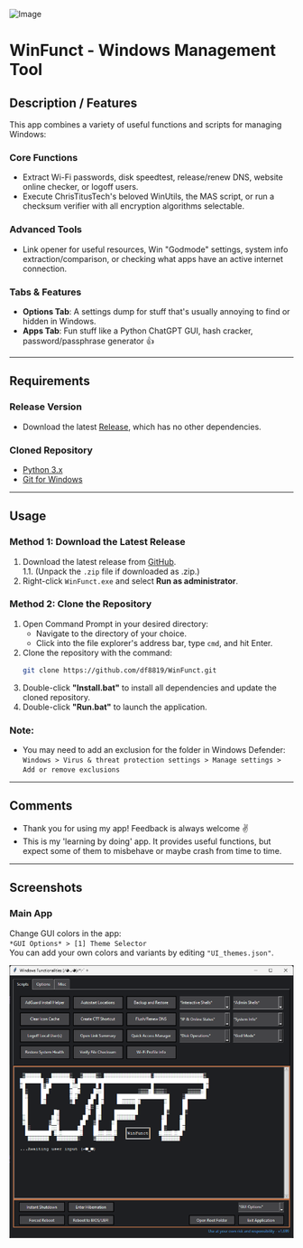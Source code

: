 ![Image](WinFunct.ico)

# WinFunct - Windows Management Tool

## Description / Features

This app combines a variety of useful functions and scripts for managing Windows:

### Core Functions
- Extract Wi-Fi passwords, disk speedtest, release/renew DNS, website online checker, or logoff users.
- Execute ChrisTitusTech's beloved WinUtils, the MAS script, or run a checksum verifier with all encryption algorithms selectable.

### Advanced Tools
- Link opener for useful resources, Win "Godmode" settings, system info extraction/comparison, or checking what apps have an active internet connection.

### Tabs & Features
- **Options Tab**: A settings dump for stuff that's usually annoying to find or hidden in Windows.
- **Apps Tab**: Fun stuff like a Python ChatGPT GUI, hash cracker, password/passphrase generator 👍

---

## Requirements

### Release Version
- Download the latest [Release](https://github.com/df8819/WinFunct/releases), which has no other dependencies.

### Cloned Repository
- [Python 3.x](https://www.python.org/downloads/)
- [Git for Windows](https://git-scm.com/downloads)

---

## Usage

### Method 1: Download the Latest Release
1. Download the latest release from [GitHub](https://github.com/df8819/WinFunct/releases).  
1.1. (Unpack the `.zip` file if downloaded as .zip.)
3. Right-click `WinFunct.exe` and select **Run as administrator**.

### Method 2: Clone the Repository
1. Open Command Prompt in your desired directory:
   - Navigate to the directory of your choice.
   - Click into the file explorer's address bar, type `cmd`, and hit Enter.
2. Clone the repository with the command:  
   ```bash
   git clone https://github.com/df8819/WinFunct.git
   ```
3. Double-click **"Install.bat"** to install all dependencies and update the cloned repository.
4. Double-click **"Run.bat"** to launch the application.

### Note:
- You may need to add an exclusion for the folder in Windows Defender:  
  `Windows > Virus & threat protection settings > Manage settings > Add or remove exclusions`

---

## Comments

- Thank you for using my app! Feedback is always welcome ✌️
- This is my 'learning by doing' app. It provides useful functions, but expect some of them to misbehave or maybe crash from time to time.

---

## Screenshots

### Main App
Change GUI colors in the app:  
`*GUI Options* > [1] Theme Selector`  
You can add your own colors and variants by editing `"UI_themes.json"`.

![Image](GUI_Pics/2025-02-01-1738399354.png)
<!--
![Image](GUI_Pics/2025-02-01-1738399354.png)

<hr style="border: 5px solid;" />

## Screenshots - Functions

![Image](GUI_Pics/2024-12-01-1733044625.png)
![Image](GUI_Pics/2024-12-01-1733044650.png)
![Image](GUI_Pics/2024-12-01-1733044732.png)
![Image](GUI_Pics/2024-12-01-1733044831.png)
![Image](GUI_Pics/2024-12-01-1733044887.png)
![Image](GUI_Pics/2024-12-01-1733044899.png)
![Image](GUI_Pics/2024-12-01-1733044966.png)
![Image](GUI_Pics/2024-12-01-1733044984.png)
![Image](GUI_Pics/2024-12-01-1733045009.png)
-->